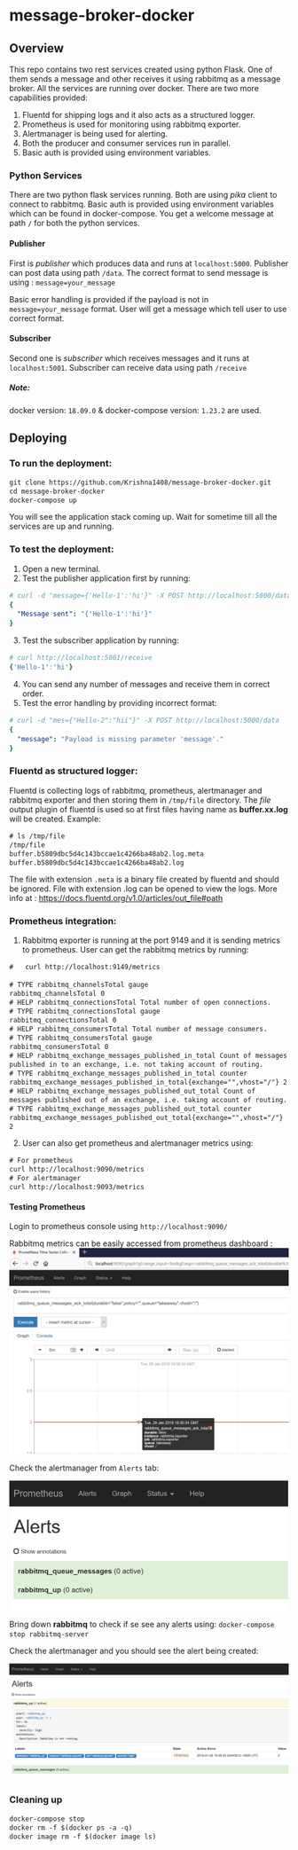 # message-broker-docker

## Overview

This repo contains two rest services created using python Flask. One of them sends a message and other receives it using rabbitmq as a message broker. All the services are running over docker. There are two more capabilities provided:
1. Fluentd for shipping logs and it also acts as a structured logger.
2. Prometheus is used for monitoring using rabbitmq exporter. 
3. Alertmanager is being used for alerting.
4. Both the producer and consumer services run in parallel.
5. Basic auth is provided using environment variables.

### Python Services

There are two python flask services running. Both are using *pika* client to connect to rabbitmq. Basic auth is provided using environment variables which can be found in docker-compose. You get a welcome message at path `/` for both the python services.

#### Publisher
First is *publisher* which produces data and runs at `localhost:5000`. Publisher can post data using path `/data`. The correct format to send message is using : `message=your_message`

Basic error handling is provided if the payload is not in `message=your_message` format. User will get a message which tell user to use correct format.

#### Subscriber
Second one is *subscriber* which receives messages and it runs at `localhost:5001`. Subscriber can receive data using path `/receive`

##### Note:

docker version: `18.09.0` & docker-compose version: `1.23.2` are used. 


## Deploying 

### To run the deployment:

```
git clone https://github.com/Krishna1408/message-broker-docker.git
cd message-broker-docker
docker-compose up
```

You will see the application stack coming up. Wait for sometime till all the services are up and running.

### To test the deployment:

1. Open a new terminal.
2. Test the publisher application first by running:
```yaml
# curl -d "message={'Hello-1':'hi'}" -X POST http://localhost:5000/data
{
  "Message sent": "{'Hello-1':'hi'}"
}
```
3. Test the subscriber application by running:
```yaml
# curl http://localhost:5001/receive
{'Hello-1':'hi'}
```
4. You can send any number of messages and receive them in correct order.
5. Test the error handling by providing incorrect format:
```yaml
# curl -d "mes={"Hello-2":"hii"}" -X POST http://localhost:5000/data
{
  "message": "Payload is missing parameter 'message'."
}
```


### Fluentd as structured logger:

Fluentd is collecting logs of rabbitmq, prometheus, alertmanager and rabbitmq exporter and then storing them in `/tmp/file` directory. The *file* output plugin of fluentd is used so at first files having name as **buffer.xx.log** will be created. Example:
```
# ls /tmp/file
/tmp/file
buffer.b5809dbc5d4c143bccae1c4266ba48ab2.log.meta
buffer.b5809dbc5d4c143bccae1c4266ba48ab2.log
```

The file with extension `.meta` is a binary file created by fluentd and should be ignored. File with extension .log can be opened to view the logs. More info at : https://docs.fluentd.org/v1.0/articles/out_file#path

### Prometheus integration:

1. Rabbitmq exporter is running at the port 9149 and it is sending metrics to prometheus. User can get the rabbitmq metrics by running:
```
#   curl http://localhost:9149/metrics

# TYPE rabbitmq_channelsTotal gauge
rabbitmq_channelsTotal 0
# HELP rabbitmq_connectionsTotal Total number of open connections.
# TYPE rabbitmq_connectionsTotal gauge
rabbitmq_connectionsTotal 0
# HELP rabbitmq_consumersTotal Total number of message consumers.
# TYPE rabbitmq_consumersTotal gauge
rabbitmq_consumersTotal 0
# HELP rabbitmq_exchange_messages_published_in_total Count of messages published in to an exchange, i.e. not taking account of routing.
# TYPE rabbitmq_exchange_messages_published_in_total counter
rabbitmq_exchange_messages_published_in_total{exchange="",vhost="/"} 2
# HELP rabbitmq_exchange_messages_published_out_total Count of messages published out of an exchange, i.e. taking account of routing.
# TYPE rabbitmq_exchange_messages_published_out_total counter
rabbitmq_exchange_messages_published_out_total{exchange="",vhost="/"} 2
```

2. User can also get prometheus and alertmanager metrics using:
```
# For prometheus
curl http://localhost:9090/metrics
# For alertmanager
curl http://localhost:9093/metrics
```

#### Testing Prometheus

Login to prometheus console using `http://localhost:9090/` 

Rabbitmq metrics can be easily accessed from prometheus dashboard :
![Alt text](images/pro-con-1.jpg?raw=true "Title")


Check the alertmanager from `Alerts` tab:

![Alt text](images/pro-con-2.jpg?raw=true "Title")

Bring down **rabbitmq** to check if se see any alerts using: `docker-compose stop rabbitmq-server`

Check the alertmanager and you should see the alert being created:

![Alt text](images/pro-con-3.jpg?raw=true "Title")


### Cleaning up

```
docker-compose stop
docker rm -f $(docker ps -a -q)
docker image rm -f $(docker image ls)
```


